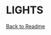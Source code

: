 # LIGHTS

[Back to Readme](https://github.com/wellsy57/Home-Assistant-Project/blob/master/README.md)
